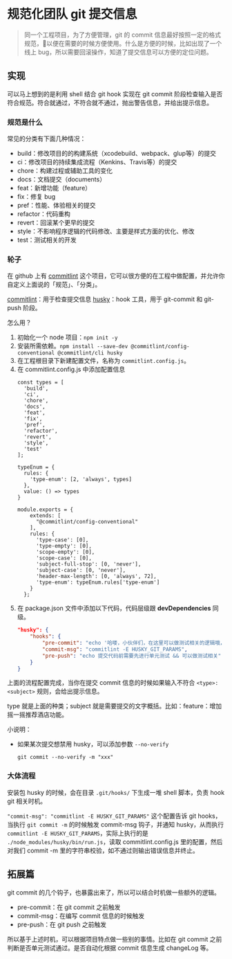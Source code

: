 # 规范化团队 git 提交信息

> 同一个工程项目，为了方便管理，git 的 commit 信息最好按照一定的格式规范，以便在需要的时候方便使用。什么是方便的时候，比如出现了一个线上 bug，所以需要回滚操作，知道了提交信息可以方便的定位问题。




## 实现

可以马上想到的是利用 shell 结合 git hook 实现在 git commit 阶段检查输入是否符合规范。符合就通过，不符合就不通过，抛出警告信息，并给出提示信息。


### 规范是什么

常见的分类有下面几种情况：

- build：修改项目的的构建系统（xcodebuild、webpack、glup等）的提交
- ci：修改项目的持续集成流程（Kenkins、Travis等）的提交
- chore：构建过程或辅助工具的变化
- docs：文档提交（documents）
- feat：新增功能（feature）
- fix：修复 bug
- pref：性能、体验相关的提交
- refactor：代码重构
- revert：回滚某个更早的提交
- style：不影响程序逻辑的代码修改、主要是样式方面的优化、修改
- test：测试相关的开发



### 轮子

在 github 上有 [commitlint](https://github.com/conventional-changelog/commitlint) 这个项目，它可以很方便的在工程中做配置，并允许你自定义上面说的「规范」、「分类」。

[commitlint](https://github.com/conventional-changelog/commitlint)：用于检查提交信息
[husky](https://github.com/typicode/husky)：hook 工具，用于 git-commit 和 git-push 阶段。


怎么用？

1. 初始化一个 node 项目：`npm init -y`
2. 安装所需依赖。`npm install --save-dev @commitlint/config-conventional @commitlint/cli husky`
3. 在工程根目录下新建配置文件，名称为 `commitlint.config.js`。
4. 在 commitlint.config.js 中添加配置信息
    ```shell
    const types = [
      'build', 
      'ci', 
      'chore',
      'docs', 
      'feat', 
      'fix', 
      'pref', 
      'refactor', 
      'revert', 
      'style', 
      'test'
    ];

    typeEnum = {
      rules: {
        'type-enum': [2, 'always', types]
      },
      value: () => types
    }

    module.exports = {
        extends: [
          "@commitlint/config-conventional"
        ],
        rules: {
          'type-case': [0],
          'type-empty': [0],
          'scope-empty': [0],
          'scope-case': [0],
          'subject-full-stop': [0, 'never'],
          'subject-case': [0, 'never'],
          'header-max-length': [0, 'always', 72],
          'type-enum': typeEnum.rules['type-enum']
        }
      };
    ```
5. 在 package.json 文件中添加以下代码，代码层级跟 **devDependencies** 同级。
    ```json
    "husky": {
        "hooks": {
            "pre-commit": "echo '哈喽，小伙伴们，在这里可以做测试相关的逻辑哦，一般结合公司的 ci'",
            "commit-msg": "commitlint -E HUSKY_GIT_PARAMS",
            "pre-push": "echo 提交代码前需要先进行单元测试 && 可以做测试相关"
        }
    }
    ```


上面的流程配置完成，当你在提交 commit 信息的时候如果输入不符合 `<type>: <subject>` 规则，会给出提示信息。

type 就是上面的种类；subject 就是需要提交的文字概括。比如：feature：增加摇一摇推荐酒店功能。


小说明：
- 如果某次提交想禁用 husky，可以添加参数 `--no-verify`
  ```shell
  git commit --no-verify -m "xxx"
  ```




### 大体流程

安装包 husky 的时候，会在目录 `.git/hooks/` 下生成一堆 shell 脚本，负责 hook git 相关时机。

`"commit-msg": "commitlint -E HUSKY_GIT_PARAMS"` 这个配置告诉 git hooks，当执行 `git commit -m` 的时候触发 commit-msg 钩子，并通知 husky，从而执行 `commitlint -E HUSKY_GIT_PARAMS`，实际上执行的是 `./node_modules/husky/bin/run.js`，读取 commitlint.config.js 里的配置，然后对我们 commit -m 里的字符串校验，如不通过则输出错误信息并终止。





## 拓展篇

git commit 的几个钩子，也暴露出来了，所以可以结合时机做一些额外的逻辑。

- pre-commit：在 git commit 之前触发
- commit-msg：在编写 commit 信息的时候触发
- pre-push：在 git push 之前触发

所以基于上述时机，可以根据项目特点做一些别的事情。比如在 git commit 之前判断是否单元测试通过。是否自动化根据 commit 信息生成 changeLog 等。
